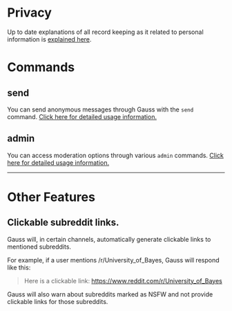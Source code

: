 # Privacy

Up to date explanations of all record keeping as it related to personal information is [explained here](./PRIVACY.md).

# Commands

## send

You can send anonymous messages through Gauss with the `send` command.
[Click here for detailed usage information.](./send/README.md)

## admin

You can access moderation options through various `admin` commands.
[Click here for detailed usage information.](./admin/README.md)

---

# Other Features

## Clickable subreddit links.

Gauss will, in certain channels, automatically generate clickable links to mentioned subreddits.

For example, if a user mentions /r/University_of_Bayes, Gauss will respond like this:

> Here is a clickable link: https://www.reddit.com/r/University_of_Bayes

Gauss will also warn about subreddits marked as NSFW and not provide clickable links for those subreddits.
